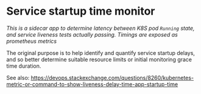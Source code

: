 # Service startup time monitor

*This is a sidecar app to determine latency between K8S pod `Running` state, and service liveness tests actually passing. Timings are exposed as prometheus metrics*

The original purpose is to help identify and quantify service startup delays, and so better determine suitable resource limits or initial monitoring grace time duration.

See also: https://devops.stackexchange.com/questions/8260/kubernetes-metric-or-command-to-show-liveness-delay-time-app-startup-time
